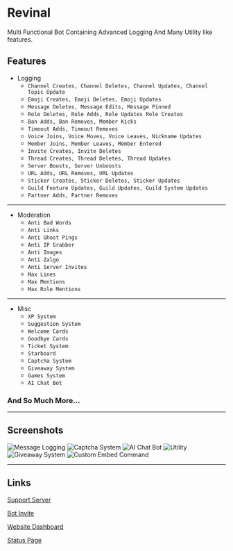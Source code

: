 # Revinal
Multi Functional Bot Containing Advanced Logging And Many Utility like features. 

## Features

- Logging
  - ``Channel Creates, Channel Deletes, Channel Updates, Channel Topic Update``
  - ``Emoji Creates, Emoji Deletes, Emoji Updates``
  - ``Message Deletes, Message Edits, Message Pinned``
  - ``Role Deletes, Role Adds, Role Updates Role Creates``
  - ``Ban Adds, Ban Removes, Member Kicks``
  - ``Timeout Adds, Timeout Removes``
  - ``Voice Joins, Voice Moves, Voice Leaves, Nickname Updates``
  - ``Member Joins, Member Leaves, Member Entered``
  - ``Invite Creates, Invite Deletes``
  - ``Thread Creates, Thread Deletes, Thread Updates``
  - ``Server Boosts, Server Unboosts``
  - ``URL Adds, URL Removes, URL Updates``
  - ``Sticker Creates, Sticker Deletes, Sticker Updates``
  - ``Guild Feature Updates, Guild Updates, Guild System Updates``
  - ``Partner Adds, Partner Removes``

---

- Moderation
  - ``Anti Bad Words``
  - ``Anti Links``
  - ``Anti Ghost Pings``
  - ``Anti IP Grabber``
  - ``Anti Images``
  - ``Anti Zalgo``
  - ``Anti Server Invites``
  - ``Max Lines``
  - ``Max Mentions``
  - ``Max Role Mentions``

---

- Misc
  - ``XP System``
  - ``Suggestion System``
  - ``Welcome Cards``
  - ``Goodbye Cards``
  - ``Ticket System``
  - ``Starboard``
  - ``Captcha System``
  - ``Giveaway System``
  - ``Games System``
  - ``AI Chat Bot``

### And So Much More...

---

## Screenshots

![Message Logging](https://i.imgur.com/bkJwkQY.png)
![Captcha System](https://i.imgur.com/8Bo4b4Q.jpg)
![AI Chat Bot](https://i.imgur.com/sPIbhuf.png)
![Utility](https://i.imgur.com/j5F9P8r.png)
![Giveaway System](https://i.imgur.com/ykpUBaU.png)
![Custom Embed Command](https://i.imgur.com/KhxrgRO.png)

---

## Links

[Support Server](https://discord.com/invite/Gj8xWwg38U)

[Bot Invite](https://discord.com/oauth2/authorize?client_id=971024098098569327&permissions=1498209971415&scope=bot%20applications.commands)

[Website Dashboard](https://revinal.xyz/)

[Status Page](https://status.revinal.xyz/)
